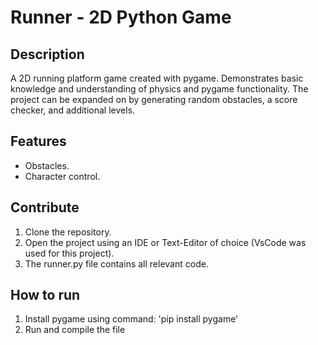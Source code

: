 # Runner - 2D Python Game

## Description 
A 2D running platform game created with pygame. Demonstrates basic knowledge and understanding of physics and pygame functionality. The project can be expanded on by generating random obstacles, a score checker, and additional levels.

## Features
- Obstacles.
- Character control.

## Contribute 
1. Clone the repository.
2. Open the project using an IDE or Text-Editor of choice (VsCode was used for this project).
3. The runner.py file contains all relevant code.

## How to run
1. Install pygame using command: 'pip install pygame' 
2. Run and compile the file
   
